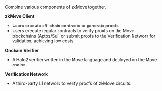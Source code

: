 Combine various components of zkMove together.

**zkMove Client**

- Users execute off-chain contracts to generate proofs.
- Users execute regular contracts to verify proofs on the Move blockchains (Aptos/Sui) or submit proofs to the Verification Network for validation, achieving low costs.

**Onchain Verifier**

- A Halo2 verifier written in the Move language and deployed on the Move chains.

**Verification Network**

- A third-party L1 network to verify proofs of zkMove circuits.